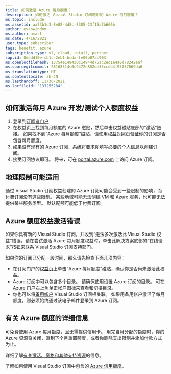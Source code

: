 ```yaml
---
title: 如何激活 Azure 每月额度？
description: 如何激活 Visual Studio 订阅随附的 Azure 每月额度？
ms.topic: include
ms.assetid: aa53b1d3-8e88-4d8c-8385-23f15a7b660b
author: evanwindom
ms.author: amast
ms.date: 4/16/2021
user.type: subscriber
tags: benefit, azure
subscription.type: vl, cloud, retail, partner
sap.id: 8dedd10e-cb1c-2eb1-bcda-fe00b07ac903
ms.openlocfilehash: 13754e149430c14944d75ac2ed1a4a0d78242eaf
ms.sourcegitcommit: 28168514c0c9472e852de35cceb4f95837669da6
ms.translationtype: HT
ms.contentlocale: zh-CN
ms.lasthandoff: 11/30/2021
ms.locfileid: "133255284"
---
```

## <a name="how-to-activate-the-monthly-azure-devtest-individual-credit-benefit"></a>如何激活每月 Azure 开发/测试个人额度权益

1. 登录到[订阅者门户](https://my.visualstudio.com/benefits) 
1. 在权益页上找到每月额度的 Azure 磁贴，然后单击权益磁贴底部的“激活”链接。 如果找不到“Azure 每月额度”磁贴，请使用[权益对照页](https://visualstudio.microsoft.com/vs/benefits/#azure?cat=visual-studio-enterprise-subscription)验证你的订阅是否包含每月额度。 
1. 如果没有现有的 Azure 订阅，系统将要求你填写必要的个人信息以创建订阅。  
1. 接受订阅协议即可。 将来，可在 [portal.azure.com](https://portal.azure.com/) 上访问 Azure 订阅。 

## <a name="geographic-restrictions-may-apply"></a>地理限制可能适用 

通过 Visual Studio 订阅权益创建的 Azure 订阅可能会受到一些限制的影响，而付费订阅没有这些限制。 某些地域可能无法创建 VM 和 Azure 服务，也可能无法提供某些服务类型。 默认配额可能低于付费订阅。  

## <a name="azure-credit-benefit-activation-errors"></a>Azure 额度权益激活错误

如果你具有新的 Visual Studio 订阅，并收到“无法多次激活此 Visual Studio 权益”错误，请在尝试激活 Azure 每月额度权益时，单击此解决方案底部的“在线请求”按钮来联系 Visual Studio 订阅支持部门。 

如果你的订阅已分配一段时间，那么请先检查下面几项内容：
- 在订阅门户的[权益页](https://my.visualstudio.com/benefits)上单击“Azure 每月额度”磁贴，确认你是否尚未激活此权益。 
- Azure 订阅中可以包含多个目录。 请确保使用设置 Azure 订阅的目录。 可在 [Azure 门户](https://portal.azure.com/)右上角单击帐户图标来查看和切换目录。
- 你也可以将[备用帐户](https://docs.microsoft.com/visualstudio/subscriptions/vs-alternate-identity) Visual Studio 订阅相关联。 如果用备用帐户激活了每月额度，则必须始终通过该电子邮件登录到 Azure 订阅。 

## <a name="more-information-about-azure-credits"></a>有关 Azure 额度的详细信息

可免费使用 Azure 每月额度，且无需提供信用卡。 用完当月分配的额度时，你的 Azure 资源将关闭，直到下个月重置额度，或者你删除支出限制并添加付款方式为止。 

详细了解[有关激活、资格和其他支持资源](https://docs.microsoft.com/visualstudio/subscriptions/vs-azure)的信息。  

了解如何使用 Visual Studio 订阅中包含的 [Azure 信用额度](https://azure.microsoft.com/pricing/member-offers/credit-for-visual-studio-subscribers/#azure-credits)。  